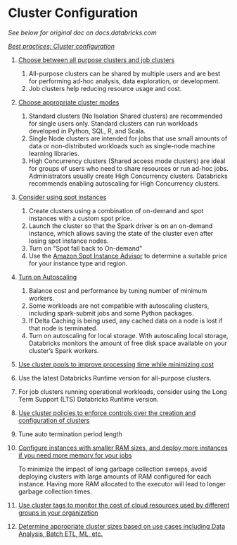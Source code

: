 # Cluster Configuration

*See below for original doc on docs.databricks.com*

*[Best practices: Cluster configuration](https://docs.databricks.com/clusters/cluster-config-best-practices.html#best-practices-cluster-configuration)*

1. [Choose between all purpose clusters and job clusters](https://docs.databricks.com/clusters/cluster-config-best-practices.html#all-purpose-clusters-and-job-clusters)
    1. All-purpose clusters can be shared by multiple users and are best for performing ad-hoc analysis, data exploration, or development. 
    2. Job clusters help reducing resource usage and cost.
2. [Choose appropriate cluster modes](https://docs.databricks.com/clusters/cluster-config-best-practices.html#cluster-mode)
    1. Standard clusters (No Isolation Shared clusters) are recommended for single users only. Standard clusters can run workloads developed in Python, SQL, R, and Scala.
    2. Single Node clusters are intended for jobs that use small amounts of data or non-distributed workloads such as single-node machine learning libraries.
    3. High Concurrency clusters (Shared access mode clusters) are ideal for groups of users who need to share resources or run ad-hoc jobs. Administrators usually create High Concurrency clusters. Databricks recommends enabling autoscaling for High Concurrency clusters.
3. [Consider using spot instances](https://docs.databricks.com/clusters/cluster-config-best-practices.html#on-demand-and-spot-instances)
    1. Create clusters using a combination of on-demand and spot instances with a custom spot price.
    2. Launch the cluster so that the Spark driver is on an on-demand instance, which allows saving the state of the cluster even after losing spot instance nodes. 
    3. Turn on "Spot fall back to On-demand"
    4. Use the [Amazon Spot Instance Advisor](https://aws.amazon.com/ec2/spot/instance-advisor/) to determine a suitable price for your instance type and region.
4. [Turn on Autoscaling](https://docs.databricks.com/clusters/cluster-config-best-practices.html#autoscaling)
    1. Balance cost and performance by tuning number of minimum workers.
    2. Some workloads are not compatible with autoscaling clusters, including spark-submit jobs and some Python packages.
    3. If Delta Caching is being used, any cached data on a node is lost if that node is terminated.
    4. Turn on autoscaling for local storage. With autoscaling local storage, Databricks monitors the amount of free disk space available on your cluster’s Spark workers. 
5. [Use cluster pools to improve processing time while minimizing cost](https://docs.databricks.com/clusters/instance-pools/index.html)
6. Use the latest Databricks Runtime version for all-purpose clusters.
7. For job clusters running operational workloads, consider using the Long Term Support (LTS) Databricks Runtime version. 
8. [Use cluster policies to enforce controls over the creation and configuration of clusters](https://docs.databricks.com/administration-guide/clusters/policies-best-practices.html#best-practices-cluster-policies)
9. Tune auto termination period length
10. [Configure instances with smaller RAM sizes, and deploy more instances if you need more memory for your jobs](https://docs.databricks.com/clusters/cluster-config-best-practices.html#garbage-collection)
    
    To minimize the impact of long garbage collection sweeps, avoid deploying clusters with large amounts of RAM configured for each instance. Having more RAM allocated to the executor will lead to longer garbage collection times. 

11. [Use cluster tags to monitor the cost of cloud resources used by different groups in your organization](https://docs.databricks.com/clusters/configure.html#cluster-tags)
12. [Determine appropriate cluster sizes based on use cases including Data Analysis, Batch ETL, ML, etc.](https://docs.databricks.com/clusters/cluster-config-best-practices.html#cluster-sizing-considerations)